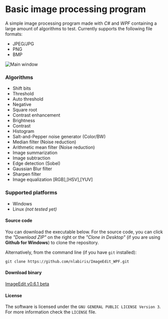 # Basic image processing program

A simple image processing program made with *C#* and *WPF* containing a large amount of algorithms to test.
Currently supports the following file formats:

- JPEG/JPG
- PNG
- BMP

![Main window](https://i.imgur.com/q7Q5J4T.png)


### Algorithms

- Shift bits
- Threshold
- Auto threshold
- Negative
- Square root
- Contrast enhancement
- Brightness
- Contrast
- Histogram
- Salt-and-Pepper noise generator (Color/BW)
- Median filter (Noise reduction)
- Arithmetic mean filter (Noise reduction)
- Image summarization
- Image subtraction
- Edge detection (Sobel)
- Gaussian Blur filter
- Sharpen filter
- Image equalization [RGB],[HSV],[YUV]

### Supported platforms
- Windows
- Linux *(not tested yet)*

#### Source code

You can download the executable below. For the source code, you can click the *"Download ZIP"* on the right or the *"Clone in Desktop"* (if you are using  **Github for Windows**) to clone the repository.

Alternatively, from the command line (if you have `git` installed):
```
git clone https://github.com/nlabiris/ImageEdit_WPF.git
```

#### Download binary

[ImageEdit v0.6.1 beta](https://github.com/nlabiris/ImageEdit_WPF/blob/master/ImageEdit_WPF/bin/Release/ImageEdit_v0.6.1_beta.rar?raw=true)


#### License

The software is licensed under the `GNU GENERAL PUBLIC LICENSE Version 3`. For more information check the `LICENSE` file.
